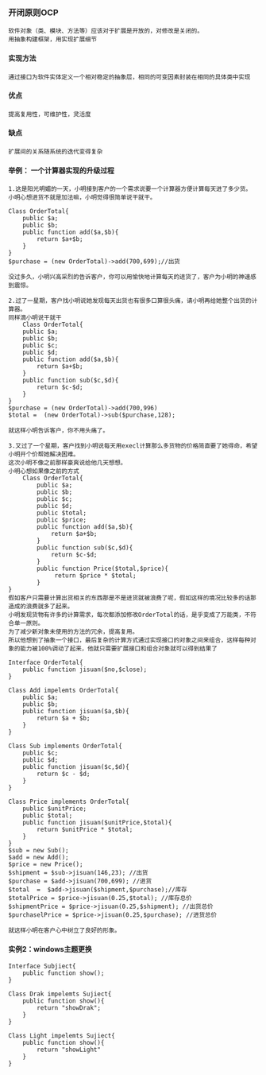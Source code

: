### 开闭原则OCP 
    软件对象（类、模块、方法等）应该对于扩展是开放的，对修改是关闭的。
    用抽象构建框架，用实现扩展细节
#### 实现方法
    通过接口为软件实体定义一个相对稳定的抽象层，相同的可变因素封装在相同的具体类中实现
#### 优点
    提高复用性，可维护性，灵活度
#### 缺点
    扩展间的关系随系统的迭代变得复杂
#### 举例： 一个计算器实现的升级过程
    1.这是阳光明媚的一天，小明接到客户的一个需求说要一个计算器方便计算每天进了多少货。
    小明心想进货不就是加法嘛，小明觉得很简单说干就干。
    
    Class OrderTotal{
        public $a;
        public $b;
        public function add($a,$b){
            return $a+$b;
        }
    }
    $purchase = (new OrderTotal)->add(700,699);//出货

    没过多久，小明兴高采烈的告诉客户，你可以用愉快地计算每天的进货了，客户为小明的神速感到震惊。
    
    2.过了一星期，客户找小明说她发现每天出货也有很多口算很头痛，请小明再给她整个出货的计算器。
    同样滴小明说干就干
        Class OrderTotal{
        public $a;
        public $b;
        public $c;
        public $d;
        public function add($a,$b){
            return $a+$b;
        }
        public function sub($c,$d){
            return $c-$d;
        }
    }
    $purchase = (new OrderTotal)->add(700,996)
    $total =  (new OrderTotal)->sub($purchase,128);
    
    就这样小明告诉客户，你不用头痛了。

    3.又过了一个星期，客户找到小明说每天用execl计算那么多货物的价格简直要了她得命，希望小明开个价帮她解决困难。
    这次小明不像之前那样豪爽说给他几天想想。
    小明心想如果像之前的方式
        Class OrderTotal{
            public $a;
            public $b;
            public $c;
            public $d;
            public $total;
            public $price;
            public function add($a,$b){
                return $a+$b;
            }
            public function sub($c,$d){
                return $c-$d;
            }
            public function Price($total,$price){
                 return $price * $total;
            }
    }
    假如客户只需要计算出货相关的东西那是不是进货就被浪费了呢，假如这样的境况比较多的话那造成的浪费就多了起来。
    小明发现货物有许多的计算需求，每次都添加修改OrderTotal的话，是乎变成了万能类，不符合单一原则。
    为了减少新对象未使用的方法的冗余，提高复用。
    所以他想到了抽象一个接口，最后复杂的计算方式通过实现接口的对象之间来组合，这样每种对象的能力被100%调动了起来，他就只需要扩展接口和组合对象就可以得到结果了
    
    Interface OrderTotal{
        public function jisuan($no,$close);
    }

    Class Add impelemts OrderTotal{
        public $a;
        public $b;
        public function jisuan($a,$b){
            return $a + $b;
        }
    } 

    Class Sub implements OrderTotal{
        public $c;
        public $d;
        public function jisuan($c,$d){
            return $c - $d;
        }
    } 

    Class Price implements OrderTotal{
        public $unitPrice;
        public $total;
        public function jisuan($unitPrice,$total){
            return $unitPrice * $total;
        }
    }
    $sub = new Sub();
    $add = new Add();
    $price = new Price();
    $shipment = $sub->jisuan(146,23); //出货
    $purchase = $add->jisuan(700,699); //进货
    $total  =  $add->jisuan($shipment,$purchase);//库存
    $totalPrice = $price->jisuan(0.25,$total); //库存总价
    $shipmentPrice = $price->jisuan(0.25,$shipment); //出货总价
    $purchaselPrice = $price->jisuan(0.25,$purchase); //进货总价
    
    就这样小明在客户心中树立了良好的形象。

#### 实例2：windows主题更换
    Interface Subjiect{
        public function show();
    }
    
    Class Drak impelemts Sujiect{
        public function show(){
            return "showDrak";
        }
    }
    
    Class Light impelemts Sujiect{
        public function show(){
            return "showLight"    
        }
    }
